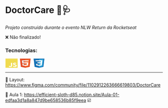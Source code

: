 # DoctorCare 🏥🩺
*Projeto construído durante o evento NLW Return da Rocketseat*

❌ Não finalizado!

### Tecnologias: 
<div style="display: inline_block">
  <img align="center" alt="Livia-Js" height="30" width="40" src="https://raw.githubusercontent.com/devicons/devicon/master/icons/javascript/javascript-plain.svg">
  <img align="center" alt="Livia-HTML" height="30" width="40" src="https://raw.githubusercontent.com/devicons/devicon/master/icons/html5/html5-original.svg">
  <img align="center" alt="Livia-CSS" height="30" width="40" src="https://raw.githubusercontent.com/devicons/devicon/master/icons/css3/css3-original.svg">
</div>

---
🔗 Layout: https://www.figma.com/community/file/1102912263666619803/DoctorCare

🔗 Aula 1: https://efficient-sloth-d85.notion.site/Aula-01-edfaa3d1a8a847d9be658536b85f9eea ☑️
